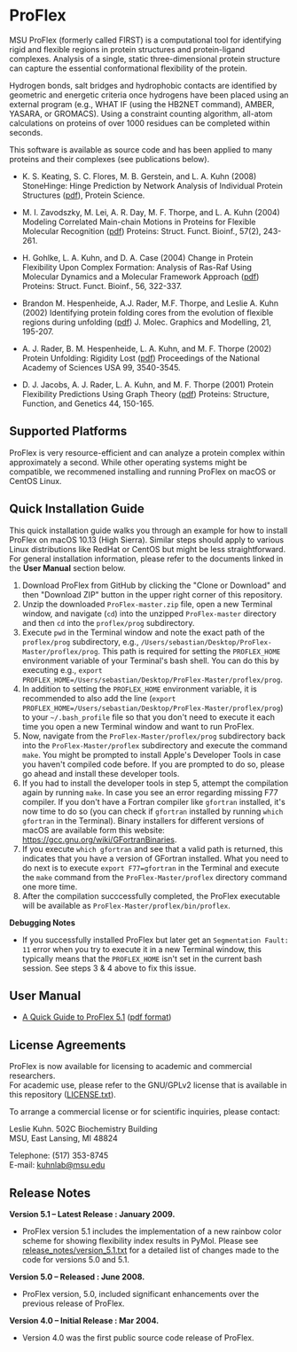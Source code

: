 # ProFlex


MSU ProFlex (formerly called FIRST) is a computational tool for identifying rigid and flexible regions in protein structures and protein-ligand complexes. Analysis of a single, static three-dimensional protein structure can capture the essential conformational flexibility of the protein.

Hydrogen bonds, salt bridges and hydrophobic contacts are identified by geometric and energetic criteria once hydrogens have been placed using an external program (e.g., WHAT IF (using the HB2NET command), AMBER, YASARA, or GROMACS). Using a constraint counting algorithm, all-atom calculations on proteins of over 1000 residues can be completed within seconds.

This software is available as source code and has been applied to many proteins and their complexes (see publications below).

- K. S. Keating, S. C. Flores, M. B. Gerstein, and L. A. Kuhn (2008) StoneHinge: Hinge Prediction by Network Analysis of Individual Protein Structures ([pdf](http://www.kuhnlab.bmb.msu.edu/publication_papers/pdf/StoneHinge_ProteinScience_in_press.pdf)), Protein Science.

- M. I. Zavodszky, M. Lei, A. R. Day, M. F. Thorpe, and L. A. Kuhn (2004) Modeling Correlated Main-chain Motions in Proteins for Flexible Molecular Recognition ([pdf](http://www.kuhnlab.bmb.msu.edu/publication_papers/pdf/Zavodszky_etal_Proteins04.pdf)) Proteins: Struct. Funct. Bioinf., 57(2), 243-261.

- H. Gohlke, L. A. Kuhn, and D. A. Case (2004) Change in Protein Flexibility Upon Complex Formation: Analysis of Ras-Raf Using Molecular Dynamics and a Molecular Framework Approach ([pdf](http://www.kuhnlab.bmb.msu.edu/publication_papers/pdf/Gohlke_etal_Proteins04.pdf)) Proteins: Struct. Funct. Bioinf., 56, 322-337.

- Brandon M. Hespenheide, A.J. Rader, M.F. Thorpe, and Leslie A. Kuhn (2002) Identifying protein folding cores from the evolution of flexible regions during unfolding ([pdf](http://www.kuhnlab.bmb.msu.edu/publication_papers/pdf/hespenheidejmgm2002.pdf)) J. Molec. Graphics and Modelling, 21, 195-207.

- A. J. Rader, B. M. Hespenheide, L. A. Kuhn, and M. F. Thorpe (2002) Protein Unfolding: Rigidity Lost ([pdf](http://www.kuhnlab.bmb.msu.edu/publication_papers/pdf/raderpnas2002.pdf)) Proceedings of the National Academy of Sciences USA 99, 3540-3545.

- D. J. Jacobs, A. J. Rader, L. A. Kuhn, and M. F. Thorpe (2001) Protein Flexibility Predictions Using Graph Theory ([pdf](http://www.kuhnlab.bmb.msu.edu/publication_papers/pdf/jacobsproteins2001.pdf)) Proteins: Structure, Function, and Genetics 44, 150-165.

## Supported Platforms

ProFlex is very resource-efficient and can analyze a protein complex within approximately a second. While other operating systems might be compatible, we recommened installing and running ProFlex on macOS or CentOS Linux. 


## Quick Installation Guide

This quick installation guide walks you through an example for how to install ProFlex on macOS 10.13 (High Sierra). Similar steps should apply to various Linux distributions like RedHat or CentOS but might be less straightforward. For general installation information, please refer to the documents linked in the **User Manual** section below.

1. Download ProFlex from GitHub by clicking the "Clone or Download" and then "Download ZIP" button in the upper right corner of this repository.
2. Unzip the downloaded `ProFlex-master.zip` file, open a new Terminal window, and navigate (`cd`) into the unzipped `ProFlex-master` directory and then `cd` into the `proflex/prog` subdirectory.
3. Execute `pwd` in the Terminal window and note the exact path of the `proflex/prog` subdirectory, e.g., `/Users/sebastian/Desktop/ProFlex-Master/proflex/prog`. This path is required for setting the `PROFLEX_HOME` environment variable of your Terminal's bash shell. You can do this by executing e.g., `export PROFLEX_HOME=/Users/sebastian/Desktop/ProFlex-Master/proflex/prog`.
4. In addition to setting the `PROFLEX_HOME` environment variable, it is recommended to also add the line (`export PROFLEX_HOME=/Users/sebastian/Desktop/ProFlex-Master/proflex/prog`) to your `~/.bash_profile` file so that you don't need to execute it each time you open a new Terminal window and want to run ProFlex.
5. Now, navigate from the `ProFlex-Master/proflex/prog` subdirectory back into the `ProFlex-Master/proflex` subdirectory and execute the command `make`. You might be prompted to install Apple's Developer Tools in case you haven't compiled code before. If you are prompted to do so, please go ahead and install these developer tools.
6. If you had to install the developer tools in step 5, attempt the compilation again by running `make`. In case you see an error regarding missing F77 compiler. If you don't have a Fortran compiler like `gfortran` installed, it's now time to do so (you can check if `gfortran` installed by running `which gfortran` in the Terminal). Binary installers for different versions of macOS are available form this website: https://gcc.gnu.org/wiki/GFortranBinaries.
7. If you execute `which gfortran` and see that a valid path is returned, this indicates that you have a version of GFortran installed. What you need to do next is to execute `export F77=gfortran` in the Terminal and execute the `make` command from the `ProFlex-Master/proflex` directory command one more time.
8. After the compilation succcessfully completed, the ProFlex executable will be available as `ProFlex-Master/proflex/bin/proflex`.

**Debugging Notes**

- If you successfully installed ProFlex but later get an `Segmentation Fault: 11` error when you try to execute it in a new Terminal window, this typically means that the `PROFLEX_HOME` isn't set in the current bash session. See steps 3 & 4 above to fix this issue.

## User Manual

- [A Quick Guide to ProFlex 5.1](proflex/docs/QuickGuideToProFlex.txt) ([pdf format](proflex/docs/QuickGuideToProFlex.pdf))

## License Agreements

ProFlex is now available for licensing to academic and commercial researchers.  
For academic use, please refer to the GNU/GPLv2 license that is available in this repository ([LICENSE.txt](LICENSE.txt)).

To arrange a commercial license or for scientific inquiries, please contact: 

Leslie Kuhn. 
502C Biochemistry Building   
MSU, East Lansing, MI 48824  

Telephone: (517) 353-8745  
E-mail: kuhnlab@msu.edu

## Release Notes

**Version 5.1 – Latest Release : January 2009.**

- ProFlex version 5.1 includes the implementation of a new rainbow color scheme for showing flexibility index results in PyMol. Please see [release_notes/version_5.1.txt](release_notes/version_5.1.txt) for a detailed list of changes made to the code for versions 5.0 and 5.1.

**Version 5.0 – Released : June 2008.**

- ProFlex version, 5.0, included significant enhancements over the previous release of ProFlex.

**Version 4.0 – Initial Release : Mar 2004.**

- Version 4.0 was the first public source code release of ProFlex.
